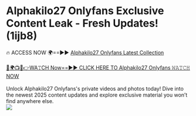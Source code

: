 # Alphakilo27 Onlyfans Exclusive Content Leak - Fresh Updates! (1ijb8)

🔥 ACCESS NOW 🌍==►► <a href="https://tinyurl.com/kvy9nzfs" rel="nofollow">Alphakilo27 Onlyfans Latest Collection</a>
<br><br>
[🔴🌍📺📱👉WA𝚃CH Now==►► CLICK HERE TO Alphakilo27 Onlyfans 𝚆𝙰𝚃𝙲𝙷 NOW](https://tinyurl.com/kvy9nzfs)
<br><br>
Unlock Alphakilo27 Onlyfans's private videos and photos today! Dive into the newest 2025 content updates and explore exclusive material you won’t find anywhere else.
<br>
<a href="https://tinyurl.com/kvy9nzfs" rel="nofollow" data-target="animated-image.originalLink"><img src="https://camo.githubusercontent.com/8a4f000d20f83aca3bf7ec5f350d767afa0574a8a352519fd8cfa583a6f93a33/68747470733a2f2f692e696d6775722e636f6d2f644a486b345a712e676966" data-canonical-src="https://i.imgur.com/dJHk4Zq.gif" style="max-width: 100%; display: inline-block;" data-target="animated-image.originalImage"></a>
<br>
